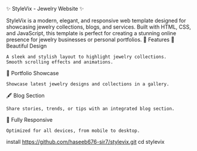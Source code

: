 ✨ StyleVix - Jewelry Website ✨

StyleVix is a modern, elegant, and responsive web template designed for showcasing jewelry collections, blogs, and services. Built with HTML, CSS, and JavaScript, this template is perfect for creating a stunning online presence for jewelry businesses or personal portfolios.
🌟 Features
🎨 Beautiful Design

    A sleek and stylish layout to highlight jewelry collections.
    Smooth scrolling effects and animations.

📂 Portfolio Showcase

    Showcase latest jewelry designs and collections in a gallery.

🖋️ Blog Section

    Share stories, trends, or tips with an integrated blog section.

📱 Fully Responsive

    Optimized for all devices, from mobile to desktop.

  install 
    https://github.com/haseeb676-sir7/stylevix.git
    cd stylevix
